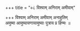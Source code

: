 +++
title = "०८ विश्वाम् अनिराम् अमीवाम्"

+++
विश्वाम् अनिराम् अमीवाम् अनाहुतिम्  
अमुष्मा आमुष्यायणायामुष्याः पुत्राय प्र हिण्मः ॥